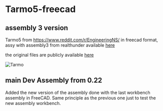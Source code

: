 # Tarmo5-freecad
## assembly 3 version
Tarmo5 from https://www.reddit.com/r/EngineeringNS/ in freecad format, assy with assembly3 from realthunder available [here](https://github.com/realthunder/FreeCAD/releases)

the original files are publicly available [here](https://cad.onshape.com/documents/866dfd956b60f623aa8e6234/w/2ed44a3da1c969b8110877f0/e/3e10e517f2654f1bfe05ac4d?renderMode=0&uiState=63a740a65ee1377b1c8eb949)

![Tarmo](https://github.com/Nemesis81/Tarmo5-freecad/assets/17654063/06390bde-ed3f-4bc3-87fa-5d25671627d4)

## main Dev Assembly from 0.22
Added the new version of the assembly done with the last workbench assembly in FreeCAD. Same principle as the previous one just to test the new assembly workbench.
